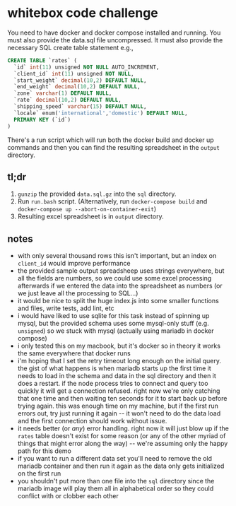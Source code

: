 # whitebox code challenge

You need to have docker and docker compose installed and running. You must also
provide the data.sql file uncompressed. It must also provide the necessary SQL
create table statement e.g.,

```sql
CREATE TABLE `rates` (
  `id` int(11) unsigned NOT NULL AUTO_INCREMENT,
  `client_id` int(11) unsigned NOT NULL,
  `start_weight` decimal(10,2) DEFAULT NULL,
  `end_weight` decimal(10,2) DEFAULT NULL,
  `zone` varchar(1) DEFAULT NULL,
  `rate` decimal(10,2) DEFAULT NULL,
  `shipping_speed` varchar(15) DEFAULT NULL,
  `locale` enum('international','domestic') DEFAULT NULL,
  PRIMARY KEY (`id`)
)
```

There's a run script which will run both the docker build and docker up commands
and then you can find the resulting spreadsheet in the `output` directory.

## tl;dr

1. `gunzip` the provided `data.sql.gz` into the `sql` directory.
2. Run `run.bash` script. (Alternatively, run `docker-compose build` and
   `docker-compose up --abort-on-container-exit`)
3. Resulting excel spreadsheet is in `output` directory.

## notes

- with only several thousand rows this isn't important, but an index on
  `client_id` would improve performance
- the provided sample output spreadsheep uses strings everywhere, but all the
  fields are numbers, so we could use some excel processing afterwards if we
  entered the data into the spreadsheet as numbers (or we just leave all the
  processing to SQL...)
- it would be nice to split the huge index.js into some smaller functions and
  files, write tests, add lint, etc
- i would have liked to use sqlite for this task instead of spinning up mysql,
  but the provided schema uses some mysql-only stuff (e.g. `unsigned`) so we
  stuck with mysql (actually using mariadb in docker compose)
- i only tested this on my macbook, but it's docker so in theory it works the
  same everywhere that docker runs
- i'm hoping that I set the retry timeout long enough on the initial query. the
  gist of what happens is when mariadb starts up the first time it needs to
  load in the schema and data in the sql directory and then it does a restart.
  if the node process tries to connect and query too quickly it will get a
  connection refused. right now we're only catching that one time and then
  waiting ten seconds for it to start back up before trying again. this was
  enough time on my machine, but if the first run errors out, try just running
  it again -- it won't need to do the data load and the first connection should
  work without issue.
- it needs better (or _any_) error handling. right now it will just blow up if
  the `rates` table doesn't exist for some reason (or any of the other myriad of
  things that might error along the way) -- we're assuming only the happy path
  for this demo
- if you want to run a different data set you'll need to remove the old mariadb
  container and then run it again as the data only gets initialized on the first
  run
- you shouldn't put more than one file into the `sql` directory since the
  mariadb image will play them all in alphabetical order so they could conflict
  with or clobber each other
